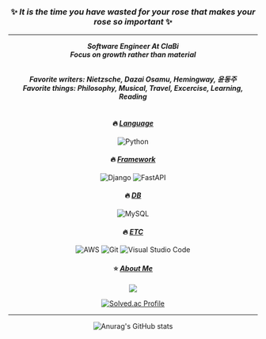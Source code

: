 <div align="center">

### ✨ ___It is the time you have wasted for your rose that makes your rose so important___ ✨
<hr>

___Software Engineer At ClaBi\
Focus on growth rather than material___
<br><br>

___Favorite writers: Nietzsche, Dazai Osamu, Hemingway, 윤동주\
Favorite things: Philosophy, Musical, Travel, Excercise, Learning, Reading___
<br><br>

#### :fire: <u>___Language___</u>
![Python](https://img.shields.io/badge/Python-3776AB?style=flat-square&logo=Python&logoColor=white)

#### :fire: <u>___Framework___</u>
![Django](https://img.shields.io/badge/Django-092E20?style=flat-square&logo=Django&logoColor=white)
![FastAPI](https://img.shields.io/badge/FastAPI-#009688?style=flat-square&logo=FastAPI&logoColor=white)

#### :fire: <u>___DB___</u>
![MySQL](https://img.shields.io/badge/MySQL-4479A1?style=flat-square&logo=Mysql&logoColor=white)

#### :fire: <u>___ETC___</u>
![AWS](https://img.shields.io/badge/Amazon%20AWS-232F3E?style=flat-square&logo=Amazon%20AWS&logoColor=white)
![Git](https://img.shields.io/badge/Git-F05032?style=flat-square&logo=Git&logoColor=white)
![Visual Studio Code](https://img.shields.io/badge/Visual%20Studio%20Code-007ACC?style=flat-square&logo=Visual%20Studio%20Code&logoColor=white)
  
#### :star: <u>___About Me___</u>
<a href="https://velog.io/@chinup1004"><img src="https://img.shields.io/badge/Velog-20C997?style=flat-square&logo=Velog&logoColor=white"/></a>
  
[![Solved.ac Profile](http://mazassumnida.wtf/api/v2/generate_badge?boj=chinup1004)](https://solved.ac/chinup1004/)<br><hr>

![Anurag's GitHub stats](https://github-readme-stats-git-masterrstaa-rickstaa.vercel.app/api?username=DevDior&theme=radical&count_private=true)

</div>
